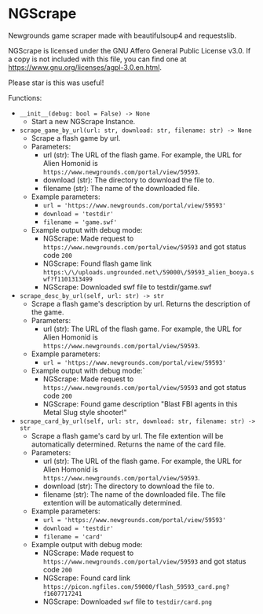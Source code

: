 # NGScrape
Newgrounds game scraper made with beautifulsoup4 and requestslib.

NGScrape is licensed under the GNU Affero General Public License v3.0. If a copy is not included with this file, you can find one at https://www.gnu.org/licenses/agpl-3.0.en.html.

Please star is this was useful!

Functions:
- `__init__(debug: bool = False) -> None`
    - Start a new NGScrape Instance.
- `scrape_game_by_url(url: str, download: str, filename: str) -> None`
    - Scrape a flash game by url.
    - Parameters:
        - url (str): The URL of the flash game. For example, the URL for Alien Homonid is `https://www.newgrounds.com/portal/view/59593`.
        - download (str): The directory to download the file to.
        - filename (str): The name of the downloaded file.
    - Example parameters:
        - `url = 'https://www.newgrounds.com/portal/view/59593'`
        - `download = 'testdir'`
        - `filename = 'game.swf'`
    - Example output with debug mode:
        - NGScrape: Made request to `https://www.newgrounds.com/portal/view/59593` and got status code `200`
        - NGScrape: Found flash game link `https:\/\/uploads.ungrounded.net\/59000\/59593_alien_booya.swf?f1101313499`
        - NGScrape: Downloaded swf file to testdir/game.swf
- `scrape_desc_by_url(self, url: str) -> str`
    - Scrape a flash game's description by url. Returns the description of the game.
    - Parameters:
        - url (str): The URL of the flash game. For example, the URL for Alien Homonid is `https://www.newgrounds.com/portal/view/59593`.
    - Example parameters:
        - `url = 'https://www.newgrounds.com/portal/view/59593'`
    - Example output with debug mode:`
        - NGScrape: Made request to `https://www.newgrounds.com/portal/view/59593` and got status code `200`
        - NGScrape: Found game description "Blast FBI agents in this Metal Slug style shooter!"
- `scrape_card_by_url(self, url: str, download: str, filename: str) -> str`
    - Scrape a flash game's card by url. The file extention will be automatically determined. Returns the name of the card file.
    - Parameters:
        - url (str): The URL of the flash game. For example, the URL for Alien Homonid is `https://www.newgrounds.com/portal/view/59593`.
        - download (str): The directory to download the file to.
        - filename (str): The name of the downloaded file. The file extention will be automatically determined.
    - Example parameters:
        - `url = 'https://www.newgrounds.com/portal/view/59593'`
        - `download = 'testdir'`
        - `filename = 'card'`
    - Example output with debug mode:
        - NGScrape: Made request to `https://www.newgrounds.com/portal/view/59593` and got status code `200`
        - NGScrape: Found card link `https://picon.ngfiles.com/59000/flash_59593_card.png?f1607717241`
        - NGScrape: Downloaded `swf` file to `testdir/card.png`